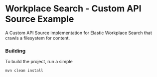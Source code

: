 # Workplace Search - Custom API Source Example
A Custom API Source implementation for Elastic Workplace Search that crawls a filesystem for content.

### Building
To build the project, run a simple

    mvn clean install
